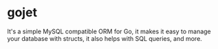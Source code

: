 # gojet
It's a simple MySQL compatible ORM for Go, it makes it easy to manage your database with structs, it also helps with SQL queries,  and more.
